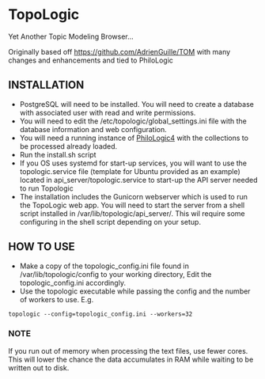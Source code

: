# TopoLogic

Yet Another Topic Modeling Browser...

Originally based off https://github.com/AdrienGuille/TOM with many changes and enhancements and tied to PhiloLogic

## INSTALLATION

-   PostgreSQL will need to be installed. You will need to create a database with associated user with read and write permissions.
-   You will need to edit the /etc/topologic/global_settings.ini file with the database information and web configuration.
-   You will need a running instance of <a href="https://github.com/ARTFL-Project/PhiloLogic4">PhiloLogic4</a> with the collections to be processed already loaded.
-   Run the install.sh script
-   If you OS uses systemd for start-up services, you will want to use the topologic.service file (template for Ubuntu provided as an example) located in api_server/topologic.service to start-up the API server needed to run Topologic
-  The installation includes the Gunicorn webserver which is used to run the TopoLogic web app. You will need to start the server from a shell script installed in /var/lib/topologic/api_server/. This wil require some configuring in the shell script depending on your setup. 


## HOW TO USE

-   Make a copy of the topologic_config.ini file found in /var/lib/topologic/config to your working directory, Edit the topologic_config.ini accordingly.
-   Use the topologic executable while passing the config and the number of workers to use. E.g.

`topologic --config=topologic_config.ini --workers=32`

### NOTE

If you run out of memory when processing the text files, use fewer cores. This will lower the chance the data accumulates in RAM while waiting to be written out to disk.
